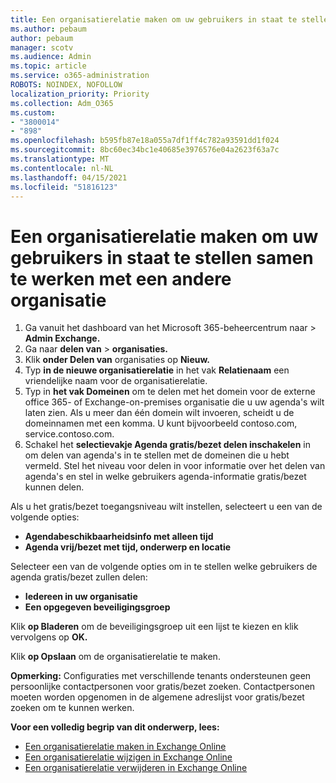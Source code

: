 ```yaml
---
title: Een organisatierelatie maken om uw gebruikers in staat te stellen samen te werken met een andere organisatie
ms.author: pebaum
author: pebaum
manager: scotv
ms.audience: Admin
ms.topic: article
ms.service: o365-administration
ROBOTS: NOINDEX, NOFOLLOW
localization_priority: Priority
ms.collection: Adm_O365
ms.custom:
- "3800014"
- "898"
ms.openlocfilehash: b595fb87e18a055a7df1ff4c782a93591dd1f024
ms.sourcegitcommit: 8bc60ec34bc1e40685e3976576e04a2623f63a7c
ms.translationtype: MT
ms.contentlocale: nl-NL
ms.lasthandoff: 04/15/2021
ms.locfileid: "51816123"
---
```

# <a name="create-an-organization-relationship-to-allow-your-users-to-collaborate-with-another-organization"></a>Een organisatierelatie maken om uw gebruikers in staat te stellen samen te werken met een andere organisatie

1. Ga vanuit het dashboard van het Microsoft 365-beheercentrum naar  >  **Admin Exchange.**
2. Ga naar **delen van**  >  **organisaties.**
3. Klik **onder Delen van** organisaties op **Nieuw.**
4. Typ **in de nieuwe organisatierelatie** in het vak **Relatienaam** een vriendelijke naam voor de organisatierelatie.
5. Typ in **het vak Domeinen** om te delen met het domein voor de externe office 365- of Exchange-on-premises organisatie die u uw agenda's wilt laten zien. Als u meer dan één domein wilt invoeren, scheidt u de domeinnamen met een komma. U kunt bijvoorbeeld contoso.com, service.contoso.com.
6. Schakel het **selectievakje Agenda gratis/bezet delen inschakelen** in om delen van agenda's in te stellen met de domeinen die u hebt vermeld. Stel het niveau voor delen in voor informatie over het delen van agenda's en stel in welke gebruikers agenda-informatie gratis/bezet kunnen delen.  

Als u het gratis/bezet toegangsniveau wilt instellen, selecteert u een van de volgende opties:

- **Agendabeschikbaarheidsinfo met alleen tijd**
- **Agenda vrij/bezet met tijd, onderwerp en locatie**  

 Selecteer een van de volgende opties om in te stellen welke gebruikers de agenda gratis/bezet zullen delen:

- **Iedereen in uw organisatie**
- **Een opgegeven beveiligingsgroep**  

Klik **op Bladeren** om de beveiligingsgroep uit een lijst te kiezen en klik vervolgens op **OK.**

Klik **op Opslaan** om de organisatierelatie te maken.  

**Opmerking:** Configuraties met verschillende tenants ondersteunen geen persoonlijke contactpersonen voor gratis/bezet zoeken. Contactpersonen moeten worden opgenomen in de algemene adreslijst voor gratis/bezet zoeken om te kunnen werken.

**Voor een volledig begrip van dit onderwerp, lees:**

- [Een organisatierelatie maken in Exchange Online](https://docs.microsoft.com/exchange/sharing/organization-relationships/create-an-organization-relationship)
- [Een organisatierelatie wijzigen in Exchange Online](https://docs.microsoft.com/exchange/sharing/organization-relationships/modify-an-organization-relationship)
- [Een organisatierelatie verwijderen in Exchange Online](https://docs.microsoft.com/exchange/sharing/organization-relationships/remove-an-organization-relationship)
